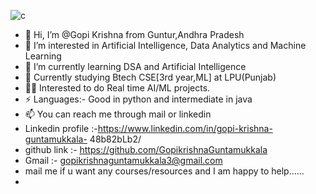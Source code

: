 
![c](https://user-images.githubusercontent.com/107085222/190042499-77acdb18-9dac-4136-8fd0-62cbb12cd056.gif)

- 👋 Hi, I’m @Gopi Krishna from Guntur,Andhra Pradesh
- 👀 I’m interested in Artificial Intelligence, Data Analytics and Machine Learning 
- 🌱 I’m currently learning DSA and Artificial Intelligence
- 💬 Currently studying Btech CSE[3rd year,ML] at LPU(Punjab)
- 👨‍💻 Interested to do Real time AI/ML projects. 
- ⚡ Languages:- Good in python and intermediate in java
- 📫 You can reach me through mail or linkedin
- Linkedin profile :-https://www.linkedin.com/in/gopi-krishna-guntamukkala- 48b82bLb2/
- github link      :- https://github.com/GopikrishnaGuntamukkala
-   Gmail          :- gopikrishnaguntamukkala3@gmail.com
- mail me if u want any courses/resources and I am happy to help...... 
- 


<!---
GopikrishnaGuntamukkala/GopikrishnaGuntamukkala is a ✨ special ✨ repository because its `README.md` (this file) appears on your GitHub profile.
You can click the Preview link to take a look at your changes.
--->
